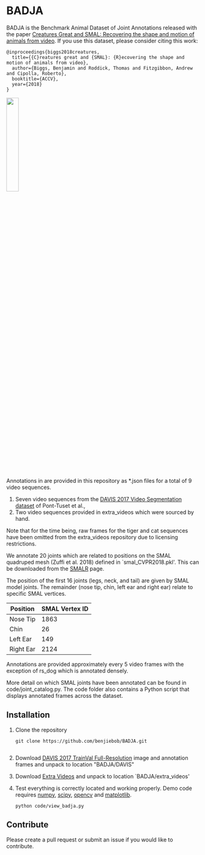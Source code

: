 # BADJA

BADJA is the Benchmark Animal Dataset of Joint Annotations released with the paper [Creatures Great and SMAL: Recovering the shape and motion of animals from video](https://arxiv.org/abs/1811.05804). If you use this dataset, please consider citing this work:

```
@inproceedings{biggs2018creatures,
  title={{C}reatures great and {SMAL}: {R}ecovering the shape and motion of animals from video},
  author={Biggs, Benjamin and Roddick, Thomas and Fitzgibbon, Andrew and Cipolla, Roberto},
  booktitle={ACCV},
  year={2018}
}
```
<img src="bear.gif" width="25%" height="25%">

Annotations in are provided in this repository as *.json files for a total of 9 video sequences.
1. Seven video sequences from the [DAVIS 2017 Video Segmentation dataset](https://arxiv.org/abs/1704.00675) of Pont-Tuset et al.,
2. Two video sequences provided in extra_videos which were sourced by hand. 

Note that for the time being, raw frames for the tiger and cat sequences have been omitted from the extra_videos repository due to licensing restrictions.

We annotate 20 joints which are related to positions on the SMAL quadruped mesh (Zuffi et al. 2018) defined in `smal_CVPR2018.pkl'. This can be downloaded from the [SMALR](http://smalr.is.tue.mpg.de/) page.

The position of the first 16 joints (legs, neck, and tail) are given by SMAL model joints. The remainder (nose tip, chin, left ear and right ear) relate to specific SMAL vertices.

| Position            | SMAL Vertex ID | 
| ---------------- | -----| 
| Nose Tip  | 1863 | 
| Chin  | 26 | 
| Left Ear  | 149 | 
| Right Ear  | 2124 |

Annotations are provided approximately every 5 video frames with the exception of rs_dog which is annotated densely.

More detail on which SMAL joints have been annotated can be found in code/joint_catalog.py. The code folder also contains a Python script that displays annotated frames across the dataset.

## Installation
1. Clone the repository
   ```
   git clone https://github.com/benjiebob/BADJA.git
    
2. Download [DAVIS 2017 TrainVal Full-Resolution](https://data.vision.ee.ethz.ch/csergi/share/davis/DAVIS-2017-trainval-Full-Resolution.zip) image and annotation frames and unpack      to location "BADJA/DAVIS"

3. Download [Extra Videos](http://mi.eng.cam.ac.uk/~bjb56/datasets/badja_extra_videos.zip) and unpack to location `BADJA/extra_videos'

4. Test everything is correctly located and working properly. Demo code requires [numpy](https://pypi.org/project/numpy/), [scipy](https://pypi.org/project/scipy/), [opencv](https://pypi.org/project/opencv-contrib-python/) and [matplotlib](https://pypi.org/project/matplotlib/).
   ```
   python code/view_badja.py
   ```

## Contribute
Please create a pull request or submit an issue if you would like to contribute.





